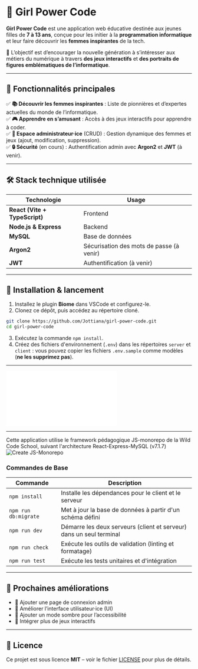 # 🚀 Girl Power Code

**Girl Power Code** est une application web éducative destinée aux jeunes filles de **7 à 13 ans**, conçue pour les initier à la **programmation informatique** et leur faire découvrir les **femmes inspirantes** de la tech.  

🌟 L’objectif est d’encourager la nouvelle génération à s’intéresser aux métiers du numérique à travers **des jeux interactifs** et **des portraits de figures emblématiques de l’informatique**.

---

## 🎯 **Fonctionnalités principales**

✅ **📚 Découvrir les femmes inspirantes** : Liste de pionnières et d’expertes actuelles du monde de l’informatique.  
✅ **🎮 Apprendre en s’amusant** : Accès à des jeux interactifs pour apprendre à coder.  
✅ **🔧 Espace administrateur·ice** (CRUD) : Gestion dynamique des femmes et jeux (ajout, modification, suppression).  
✅ **🔒 Sécurité** (en cours) : Authentification admin avec **Argon2** et **JWT** (à venir).  

---

## 🛠 **Stack technique utilisée**

| Technologie | Usage |
|------------|-------|
| **React (Vite + TypeScript)** | Frontend |
| **Node.js & Express** | Backend |
| **MySQL** | Base de données |
| **Argon2** | Sécurisation des mots de passe (à venir) |
| **JWT** | Authentification (à venir) |

---

## 📌 **Installation & lancement**

1. Installez le plugin **Biome** dans VSCode et configurez-le.
2. Clonez ce dépôt, puis accédez au répertoire cloné.

```sh
git clone https://github.com/Jottiana/girl-power-code.git
cd girl-power-code
```

3. Exécutez la commande `npm install`.
4. Créez des fichiers d'environnement (`.env`) dans les répertoires `server` et `client` : vous pouvez copier les fichiers `.env.sample` comme modèles (**ne les supprimez pas**).

---

![Checkpoint 4](./client/src/assets/ressources/checkpoint_4.md)

---

Cette application utilise le framework pédagogique JS-monorepo de la Wild Code School, suivant l'architecture React-Express-MySQL (v7.1.7)
![Create JS-Monorepo](https://github.com/WildCodeSchool/create-js-monorepo)


### Commandes de Base

| Commande               | Description                                                                 |
|------------------------|-----------------------------------------------------------------------------|
| `npm install`          | Installe les dépendances pour le client et le serveur                       |
| `npm run db:migrate`   | Met à jour la base de données à partir d'un schéma défini                   |
| `npm run dev`          | Démarre les deux serveurs (client et serveur) dans un seul terminal         |
| `npm run check`        | Exécute les outils de validation (linting et formatage)                     |
| `npm run test`         | Exécute les tests unitaires et d'intégration                                |


---

## 🚀 Prochaines améliorations

- 🔹 Ajouter une page de connexion admin  
- 🔹 Améliorer l’interface utilisateur·ice (UI)  
- 🔹 Ajouter un mode sombre pour l’accessibilité  
- 🔹 Intégrer plus de jeux interactifs  

---

## 📜 Licence

Ce projet est sous licence **MIT** – voir le fichier [LICENSE](LICENSE) pour plus de détails.
